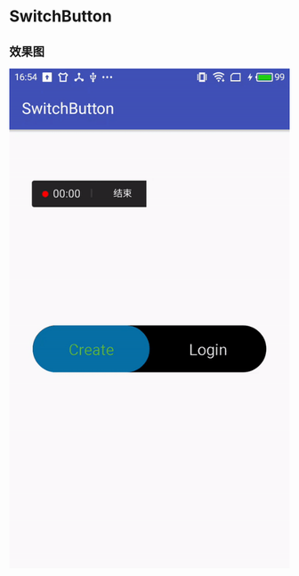 # SwitchButton

## 效果图

![img](https://github.com/bighanber/SwitchButton/blob/master/photos/ezgif-4-10481ebbf3.gif)